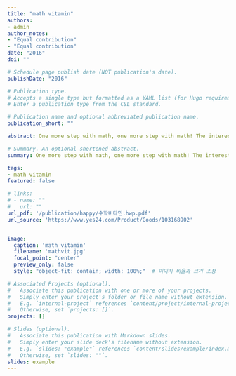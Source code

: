```yaml
---
title: "math vitamin"
authors:
- admin
author_notes:
- "Equal contribution"
- "Equal contribution"
date: "2016"
doi: ""

# Schedule page publish date (NOT publication's date).
publishDate: "2016"

# Publication type.
# Accepts a single type but formatted as a YAML list (for Hugo requirements).
# Enter a publication type from the CSL standard.

# Publication name and optional abbreviated publication name.
publication_short: ""

abstract: One more step with math, one more step with math! The interesting math story incorporates mathematical principles related to the subject, making math class enjoyable without knowing when you read it.

# Summary. An optional shortened abstract.
summary: One more step with math, one more step with math! The interesting math story incorporates mathematical principles related to the subject, making math class enjoyable without knowing when you read it.

tags:
- math vitamin
featured: false

# links:
# - name: ""
#   url: ""
url_pdf: '/publication/happy/수학비타민.hwp.pdf'
url_source: 'https://www.yes24.com/Product/Goods/103168902'


image:
  caption: 'math vitamin'
  filename: 'mathvit.jpg'
  focal_point: "center"
  preview_only: false
  style: "object-fit: contain; width: 100%;"  # 이미지 비율과 크기 조정

# Associated Projects (optional).
#   Associate this publication with one or more of your projects.
#   Simply enter your project's folder or file name without extension.
#   E.g. `internal-project` references `content/project/internal-project/index.md`.
#   Otherwise, set `projects: []`.
projects: []

# Slides (optional).
#   Associate this publication with Markdown slides.
#   Simply enter your slide deck's filename without extension.
#   E.g. `slides: "example"` references `content/slides/example/index.md`.
#   Otherwise, set `slides: ""`.
slides: example
---
```


